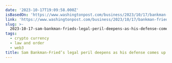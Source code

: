 ```yaml
---
date: '2023-10-17T19:09:58.000Z'
isBasedOn: 'https://www.washingtonpost.com/business/2023/10/17/bankman-fried-trial/'
link: 'https://www.washingtonpost.com/business/2023/10/17/bankman-fried-trial/'
slug: >-
  2023-10-17-sam-bankman-frieds-legal-peril-deepens-as-his-defense-comes-up-short-the
tags:
  - crypto currency
  - law and order
  - web3
title: Sam Bankman-Fried’s legal peril deepens as his defense comes up short - The
---
```


